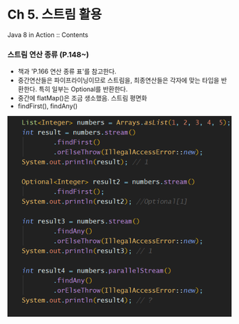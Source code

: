 # Ch 5. 스트림 활용

Java 8 in Action :: Contents

### 스트림 연산 종류 (P.148~)

- 책과 'P.166 연산 종류 표'를 참고한다.
- 중간연산들은 파이프라이닝이므로 스트림을, 최종연산들은 각자에 맞는 타입을 반환한다. 특히 일부는 Optional<T>를 반환한다.
- 중간에 flatMap()은 조금 생소했음. 스트림 평면화
- findFirst(), findAny()

![](Untitled-87b17140-17e2-4202-88ef-9e60ed224cd2.png)